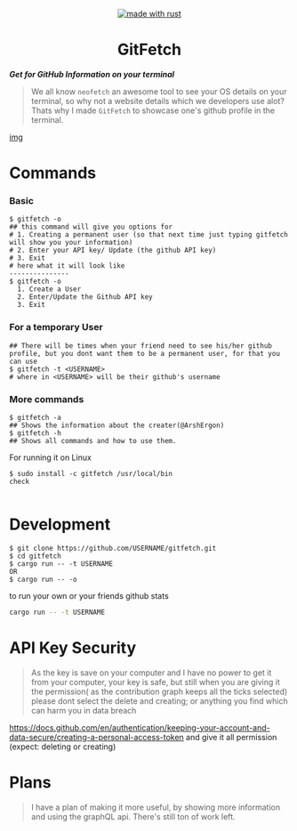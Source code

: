 <p align="center"><a href="https://www.rust-lang.org" target="_blank"><img src="https://img.shields.io/badge/Made%20With-Rust-000000?style=for-the-badge" alt="made with rust" /></a></a>
</p>
<div align="center">

# **GitFetch**

</div>

***Get for GitHub Information on your terminal***
> We all know `neofetch` an awesome tool to see your OS details on your terminal, so why not a website details which we developers use alot? Thats why I made `GitFetch` to showcase one's github profile in the terminal.

[img](https://user-images.githubusercontent.com/40994679/224485236-7f3c4207-3ac0-4bf7-8711-7f10718c1f36.webm)


# Commands
### Basic
```git
$ gitfetch -o
## this command will give you options for 
# 1. Creating a permanent user (so that next time just typing gitfetch will show you your information)
# 2. Enter your API key/ Update (the github API key)
# 3. Exit
# here what it will look like
---------------
$ gitfetch -o
  1. Create a User
  2. Enter/Update the Github API key
  3. Exit

```
### For a temporary User

```git
## There will be times when your friend need to see his/her github profile, but you dont want them to be a permanent user, for that you can use
$ gitfetch -t <USERNAME>
# where in <USERNAME> will be their github's username
```
### More commands
```git
$ gitfetch -a
## Shows the information about the creater(@ArshErgon)
$ gitfetch -h
## Shows all commands and how to use them.
```


For running it on Linux

```git
$ sudo install -c gitfetch /usr/local/bin
check


```

# Development

```git
$ git clone https://github.com/USERNAME/gitfetch.git
$ cd gitfetch 
$ cargo run -- -t USERNAME
OR
$ cargo run -- -o
```

to run your own or your friends github stats

```bash
cargo run -- -t USERNAME
```

# API Key Security
> As the key is save on your computer and I have no power to get it from your computer, your key is safe, but still when you are giving it the permission( as the contribution graph keeps all the ticks selected) please dont select the delete and creating; or anything you find which can harm you in data breach

https://docs.github.com/en/authentication/keeping-your-account-and-data-secure/creating-a-personal-access-token and give it all permission (expect: deleting or creating)
# Plans
>
> I have a plan of making it more useful, by showing more information and using the graphQL api. There's still ton of work left.
